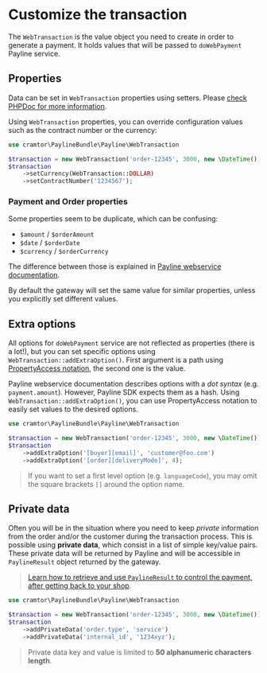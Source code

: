 # Customize the transaction

The `WebTransaction` is the value object you need to create in order to generate a payment.
It holds values that will be passed to `doWebPayment` Payline service.


## Properties

Data can be set in `WebTransaction` properties using setters. Please [check PHPDoc for more information](/Payline/WebTransaction.php).

Using `WebTransaction` properties, you can override configuration values such as the contract number or the currency:

```php
use cramtor\PaylineBundle\Payline\WebTransaction

$transaction = new WebTransaction('order-12345', 3000, new \DateTime());
$transaction
    ->setCurrency(WebTransaction::DOLLAR)
    ->setContractNumber('1234567');
```

### Payment and Order properties
Some properties seem to be duplicate, which can be confusing:

* `$amount` / `$orderAmount`
* `$date` / `$orderDate`
* `$currency` / `$orderCurrency`

The difference between those is explained in
[Payline webservice documentation](https://support.payline.com/hc/en-us/articles/201080786-Description-of-web-service-APIs-used-by-the-Payline-payment-solution).

By default the gateway will set the same value for similar properties, unless you explicitly set different values.


## Extra options

All options for `doWebPayment` service are not reflected as properties (there is a lot!), but you can set specific options
using `WebTransaction::addExtraOption()`. First argument is a path using [PropertyAccess notation](http://symfony.com/doc/current/components/property_access/introduction.html),
the second one is the value.

Payline webservice documentation describes options with a *dot syntax* (e.g. `payment.amount`).
However, Payline SDK expects them as a hash. Using `WebTransaction::addExtraOption()`, you can use PropertyAccess notation
to easily set values to the desired options.

```php
use cramtor\PaylineBundle\Payline\WebTransaction

$transaction = new WebTransaction('order-12345', 3000, new \DateTime());
$transaction
    ->addExtraOption('[buyer][email]', 'customer@foo.com')
    ->addExtraOption('[order][deliveryMode]', 4);
```

> If you want to set a first level option (e.g. `languageCode`), you may omit the square brackets `[]` around the option name.


## Private data

Often you will be in the situation where you need to keep *private* information from the order and/or the customer
during the transaction process.
This is possible using **private data**, which consist in a list of simple key/value pairs.
These private data will be returned by Payline and will be accessible in `PaylineResult` object returned by the gateway.

> [Learn how to retrieve and use `PaylineResult` to control the payment, after getting back to your shop](05-events.md).

```php
use cramtor\PaylineBundle\Payline\WebTransaction

$transaction = new WebTransaction('order-12345', 3000, new \DateTime());
$transaction
    ->addPrivateData('order.type', 'service')
    ->addPrivateData('internal_id', '1234xyz');
```

> Private data key and value is limited to **50 alphanumeric characters length**.

